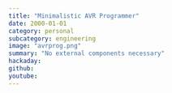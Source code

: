 ```yaml
---
title: "Minimalistic AVR Programmer"
date: 2000-01-01
category: personal
subcategory: engineering
image: "avrprog.png"
summary: "No external components necessary"
hackaday:
github:
youtube:
---
```

